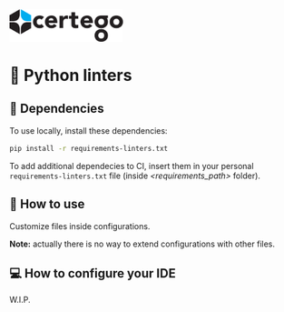 <img src="../../../Certego.png" alt="Certego" width="200" />

# 🐍 Python linters


## 🔧 Dependencies
To use locally, install these dependencies:
```bash
pip install -r requirements-linters.txt
```

To add additional dependecies to CI, insert them in your personal `requirements-linters.txt` file (inside *<requirements_path>* folder).


## 📖 How to use
Customize files inside configurations.

**Note:** actually there is no way to extend configurations with other files.


## 💻 How to configure your IDE
W.I.P.
